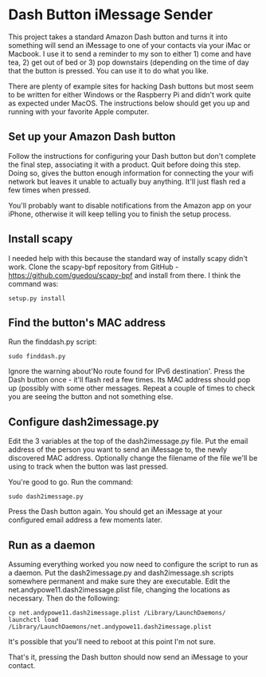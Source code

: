 # Dash Button iMessage Sender

This project takes a standard Amazon Dash button and turns it into something will send an iMessage to
one of your contacts via your iMac or Macbook. I use it to send a reminder to my son to either 1) come and have tea,
2) get out of bed or 3) pop downstairs (depending on the time of day that the button is pressed. You can
use it to do what you like.

There are plenty of example sites for hacking Dash buttons but most seem to be written for either Windows
or the Raspberry Pi and didn't work quite as expected under MacOS. The instructions below should get you up and
running with your favorite Apple computer.

## Set up your Amazon Dash button

Follow the instructions for configuring your Dash button but don't complete the final step, associating it with
a product. Quit before doing this step. Doing so, gives the button enough information for connecting the your
wifi network but leaves it unable to actually buy anything. It'll just flash red a few times when pressed.

You'll probably want to disable notifications from the Amazon app on your iPhone,
otherwise it will keep telling you to finish the setup process.

## Install scapy

I needed help with this because the standard way of instally scapy didn't work. Clone the scapy-bpf repository from GitHub -
https://github.com/guedou/scapy-bpf and install from there. I think the command was:

    setup.py install

## Find the button's  MAC address

Run the finddash.py script:

    sudo finddash.py

Ignore the warning about'No route found for IPv6 destination'. Press the Dash button once - it'll flash red a few times. Its
MAC address should pop up (possibly with some other messages. Repeat a couple of times to check you are seeing the button
and not something else.

## Configure dash2imessage.py

Edit the 3 variables at the top of the dash2imessage.py file. Put the email address of the person you want to
send an iMessage to, the newly discovered MAC address. Optionally change the filename of the file we'll be using to
track when the button was last pressed.

You're good to go. Run the command:

    sudo dash2imessage.py

Press the Dash button again. You should get an iMessage at your configured email address a few moments later.

## Run as a daemon

Assuming everything worked you now need to configure the script to run as a daemon. Put
the dash2imessage.py and dash2imessage.sh scripts somewhere permanent and make sure they are executable.
Edit the net.andypowe11.dash2imessage.plist file, changing the locations as necessary.
Then do the following:

    cp net.andypowe11.dash2imessage.plist /Library/LaunchDaemons/
    launchctl load /Library/LaunchDaemons/net.andypowe11.dash2imessage.plist

It's possible that you'll need to reboot at this point I'm not sure.

That's it, pressing the Dash button should now send an iMessage to your contact.
